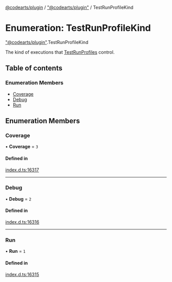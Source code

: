 [@codearts/plugin](../README.md) / ["@codearts/plugin"](../modules/_codearts_plugin_.md) / TestRunProfileKind

# Enumeration: TestRunProfileKind

["@codearts/plugin"](../modules/_codearts_plugin_.md).TestRunProfileKind

The kind of executions that [TestRunProfiles](../interfaces/codearts_plugin_.TestRunProfile.md) control.

## Table of contents

### Enumeration Members

- [Coverage](codearts_plugin_.TestRunProfileKind.md#coverage)
- [Debug](codearts_plugin_.TestRunProfileKind.md#debug)
- [Run](codearts_plugin_.TestRunProfileKind.md#run)

## Enumeration Members

### Coverage

• **Coverage** = ``3``

#### Defined in

[index.d.ts:16317](https://github.com/shuyaqian/cloudide-plugin-api/blob/3fbdd11/index.d.ts#L16317)

___

### Debug

• **Debug** = ``2``

#### Defined in

[index.d.ts:16316](https://github.com/shuyaqian/cloudide-plugin-api/blob/3fbdd11/index.d.ts#L16316)

___

### Run

• **Run** = ``1``

#### Defined in

[index.d.ts:16315](https://github.com/shuyaqian/cloudide-plugin-api/blob/3fbdd11/index.d.ts#L16315)
